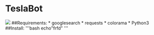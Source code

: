 # TeslaBot

<img src="https://i.ibb.co/0s17GtY/2021-04-13-11-00.png">
##Requirements:
  * googlesearch
  * requests
  * colorama
  * Python3
##Install:
'''bash
echo"frfd"
'''
